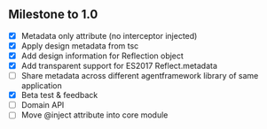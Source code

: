## Milestone to 1.0

- [x] Metadata only attribute (no interceptor injected)
- [x] Apply design metadata from tsc
- [x] Add design information for Reflection object
- [x] Add transparent support for ES2017 Reflect.metadata
- [ ] Share metadata across different agentframework library of same application
- [x] Beta test & feedback
- [ ] Domain API
- [ ] Move @inject attribute into core module
